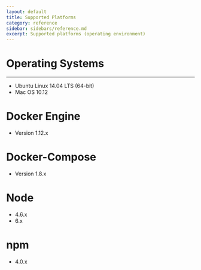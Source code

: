 ```yaml
---
layout: default
title: Supported Platforms
category: reference
sidebar: sidebars/reference.md
excerpt: Supported platforms (operating environment)
---
```


# Operating Systems

---

- Ubuntu Linux 14.04 LTS (64-bit)
- Mac OS 10.12

# Docker Engine

- Version 1.12.x

# Docker-Compose

- Version 1.8.x

# Node

- 4.6.x
- 6.x

# npm

- 4.0.x
